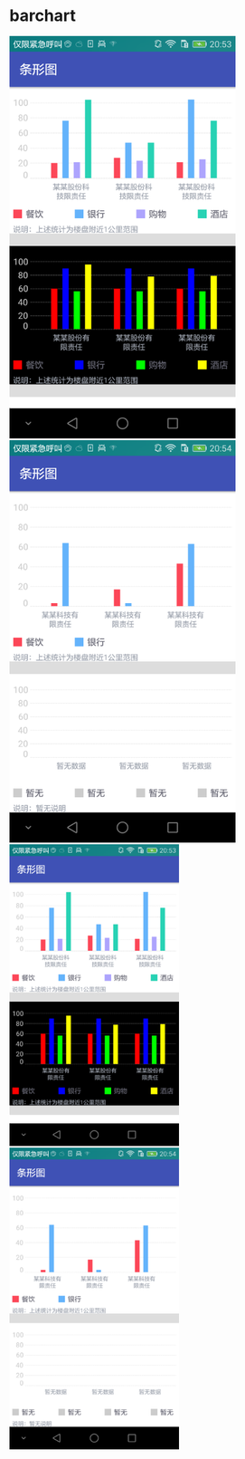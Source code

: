 # barchart
![image](https://github.com/UAF9978/barchart/raw/master/screenshots/device-2017-09-12-205407.png)
![image](https://github.com/UAF9978/barchart/raw/master/screenshots/device-2017-09-12-205427.png)
<img src="https://github.com/UAF9978/barchart/raw/master/screenshots/device-2017-09-12-205407.png" width=300></img>
<img src="https://github.com/UAF9978/barchart/raw/master/screenshots/device-2017-09-12-205427.png" width=300></img>

